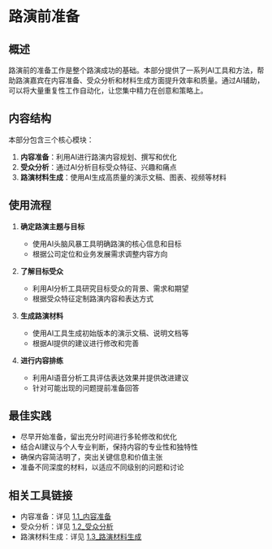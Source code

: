 # 路演前准备

## 概述

路演前的准备工作是整个路演成功的基础。本部分提供了一系列AI工具和方法，帮助路演嘉宾在内容准备、受众分析和材料生成方面提升效率和质量。通过AI辅助，可以将大量重复性工作自动化，让您集中精力在创意和策略上。

## 内容结构

本部分包含三个核心模块：

1. **内容准备**：利用AI进行路演内容规划、撰写和优化
2. **受众分析**：通过AI分析目标受众特征、兴趣和痛点
3. **路演材料生成**：使用AI生成高质量的演示文稿、图表、视频等材料

## 使用流程

1. **确定路演主题与目标**
   - 使用AI头脑风暴工具明确路演的核心信息和目标
   - 根据公司定位和业务发展需求调整内容方向

2. **了解目标受众**
   - 利用AI分析工具研究目标受众的背景、需求和期望
   - 根据受众特征定制路演内容和表达方式

3. **生成路演材料**
   - 使用AI工具生成初始版本的演示文稿、说明文档等
   - 根据AI提供的建议进行修改和完善

4. **进行内容排练**
   - 利用AI语音分析工具评估表达效果并提供改进建议
   - 针对可能出现的问题提前准备回答

## 最佳实践

- 尽早开始准备，留出充分时间进行多轮修改和优化
- 结合AI建议与个人专业判断，保持内容的专业性和独特性
- 确保内容简洁明了，突出关键信息和价值主张
- 准备不同深度的材料，以适应不同级别的问题和讨论

## 相关工具链接

- 内容准备：详见 [1.1_内容准备](./1.1_内容准备/README.md)
- 受众分析：详见 [1.2_受众分析](./1.2_受众分析/README.md)
- 路演材料生成：详见 [1.3_路演材料生成](./1.3_路演材料生成/README.md) 